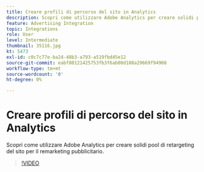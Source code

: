 ```yaml
---
title: Creare profili di percorso del sito in Analytics
description: Scopri come utilizzare Adobe Analytics per creare solidi pool di retargeting dei siti per il remarketing Advertising Cloud.
feature: Advertising Integration
topic: Integrations
role: User
level: Intermediate
thumbnail: 35116.jpg
kt: 5473
exl-id: c0c7c77e-ba24-48b3-a793-a519fbd45e12
source-git-commit: eabf80121425753fb3f6ab00d188a29669f94908
workflow-type: tm+mt
source-wordcount: '0'
ht-degree: 0%

---
```


# Creare profili di percorso del sito in Analytics

Scopri come utilizzare Adobe Analytics per creare solidi pool di retargeting del sito per il remarketing pubblicitario.

>[!VIDEO](https://video.tv.adobe.com/v/35116/?quality=12&learn=on)
